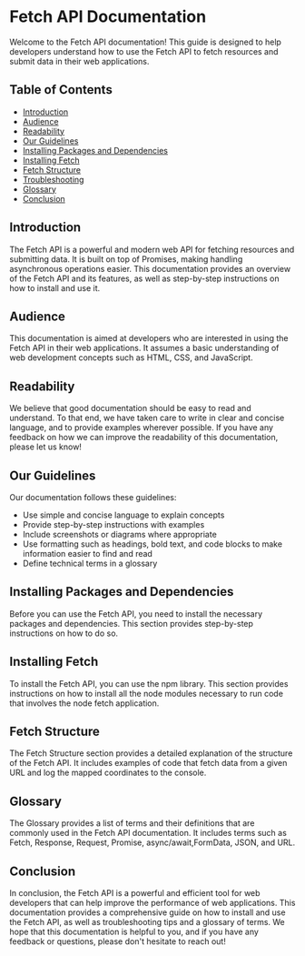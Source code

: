 # Fetch API Documentation

Welcome to the Fetch API documentation! This guide is designed to help developers understand how to use the Fetch API to fetch resources and submit data in their web applications.

## Table of Contents

- [Introduction](#introduction)
- [Audience](#audience)
- [Readability](#readability)
- [Our Guidelines](#our-guidelines)
- [Installing Packages and Dependencies](#installing-packages-and-dependencies)
- [Installing Fetch](#installing-fetch)
- [Fetch Structure](#fetch-structure)
- [Troubleshooting](#troubleshooting)
- [Glossary](#glossary)
- [Conclusion](#conclusion)

## Introduction

The Fetch API is a powerful and modern web API for fetching resources and submitting data. It is built on top of Promises, making handling asynchronous operations easier. This documentation provides an overview of the Fetch API and its features, as well as step-by-step instructions on how to install and use it.

## Audience

This documentation is aimed at developers who are interested in using the Fetch API in their web applications. It assumes a basic understanding of web development concepts such as HTML, CSS, and JavaScript.

## Readability

We believe that good documentation should be easy to read and understand. To that end, we have taken care to write in clear and concise language, and to provide examples wherever possible. If you have any feedback on how we can improve the readability of this documentation, please let us know!

## Our Guidelines

Our documentation follows these guidelines:

- Use simple and concise language to explain concepts
- Provide step-by-step instructions with examples
- Include screenshots or diagrams where appropriate
- Use formatting such as headings, bold text, and code blocks to make information easier to find and read
- Define technical terms in a glossary

## Installing Packages and Dependencies

Before you can use the Fetch API, you need to install the necessary packages and dependencies. This section provides step-by-step instructions on how to do so.

## Installing Fetch

To install the Fetch API, you can use the npm library. This section provides instructions on how to install all the node modules necessary to run code that involves the node fetch application.

## Fetch Structure

The Fetch Structure section provides a detailed explanation of the structure of the Fetch API. It includes examples of code that fetch data from a given URL and log the mapped coordinates to the console.

## Glossary

The Glossary provides a list of terms and their definitions that are commonly used in the Fetch API documentation. It includes terms such as Fetch, Response, Request, Promise, async/await,FormData, JSON, and URL.

## Conclusion

In conclusion, the Fetch API is a powerful and efficient tool for web developers that can help improve the performance of web applications. This documentation provides a comprehensive guide on how to install and use the Fetch API, as well as troubleshooting tips and a glossary of terms. We hope that this documentation is helpful to you, and if you have any feedback or questions, please don't hesitate to reach out!
